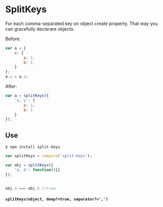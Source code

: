 # SplitKeys

For each comma-separated key on object create property. That way you can gracefully declarare objects:

Before:

```js
var a = {
	x: {
		a: 1,
		b: 1
	}
};
a.y = a.x;
```

After:

```js
var a = splitKeys({
	'x, y': {
		a: 1,
		b: 1
	}
});
```

## Use

`$ npm install split-keys`

```js
var splitKeys = require('split-keys');

var obj = splitKeys({
	'a, b': function(){}
});


obj.a === obj.b //true
```

#### `splitKeys(object, deep?=true, separator?=',')`